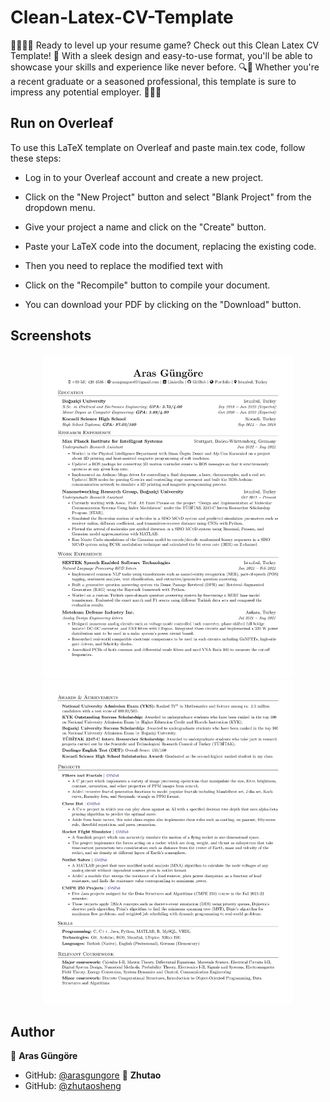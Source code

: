 # Clean-Latex-CV-Template
📝🧑‍💼👔 Ready to level up your resume game? Check out this Clean Latex CV Template! 🙌 With a sleek design and easy-to-use format, you'll be able to showcase your skills and experience like never before. 🔍💼 Whether you're a recent graduate or a seasoned professional, this template is sure to impress any potential employer. 🤝👨‍💼

## Run on Overleaf

To use this LaTeX template on Overleaf and paste main.tex code, follow these steps:

- Log in to your Overleaf account and create a new project.

- Click on the "New Project" button and select "Blank Project" from the dropdown menu.

- Give your project a name and click on the "Create" button.

- Paste your LaTeX code into the document, replacing the existing code.

- Then you need to replace the modified text with

- Click on the "Recompile" button to compile your document.

- You can download your PDF by clicking on the "Download" button.


## Screenshots

<p align="center">
    <img alt="Screenshot" src="https://raw.githubusercontent.com/zhutaosheng/Clean-Latex-CV-Template/main/screenshots/CV_page_1.jpg" width="400">
    <img alt="Screenshot" src="https://raw.githubusercontent.com/zhutaosheng/Clean-Latex-CV-Template/main/screenshots/CV_page_2.jpg" width="400">
</p>



## Author

👤 **Aras Güngöre**
* GitHub: [@arasgungore](https://github.com/arasgungore)
👤 **Zhutao**
* GitHub: [@zhutaosheng](https://github.com/zhutaosheng)